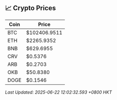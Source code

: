 ## 📈 Crypto Prices

| Coin | Price |
| ---- | ----- |
| BTC | $102406.9511 |
| ETH | $2265.9352 |
| BNB | $629.6955 |
| CRV | $0.5376 |
| ARB | $0.2703 |
| OKB | $50.8380 |
| DOGE | $0.1546 |

_Last Updated: 2025-06-22 12:02:32.593 +0800 HKT_